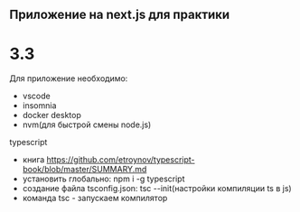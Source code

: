 ## Приложение на next.js для практики

# 3.3

Для приложение необходимо:

- vscode
- insomnia
- docker desktop
- nvm(для быстрой смены node.js)

typescript

- книга https://github.com/etroynov/typescript-book/blob/master/SUMMARY.md
- установить глобально: npm i -g typescript
- создание файла tsconfig.json: tsc --init(настройки компиляции ts в js)
- команда tsc - запускаем компилятор
